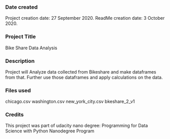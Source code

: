 ### Date created
Project creation date: 27 September 2020.
ReadMe creation date: 3 October 2020.

### Project Title
Bike Share Data Analysis

### Description
Project will Analyze data collected from Bikeshare and make dataframes from that.
Further use those dataframes and apply calculations on the data.

### Files used
chicago.csv
washington.csv
new_york_city.csv
bkeshare_2_v1


### Credits
This project was part of udacity nano degree: Programming for Data Science with Python Nanodegree Program
